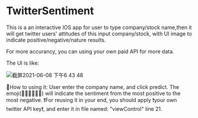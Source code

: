 # TwitterSentiment

This is a an interactive IOS app for user to type company/stock name,then it will get twitter users' attitudes of this input company/stock, with UI image to indicate positive/negative/nature results.

For more accurancy, you can using your own paid API for more data.

The UI is like:

![截屏2021-06-08 下午6 43 48](https://user-images.githubusercontent.com/76830377/121271554-94f39c00-c889-11eb-91c5-4926e2e27bc3.png)

💬How to using it: User enter the company name, and click predict. The emoji(🥰😘😃😐😡👺) will indicate the sentiment from the most positive to the most negative.
❗️For reusing it in your end, you should apply ❗️your own twitter API key❗️, and enter it in file named: "viewControl" line 21.
